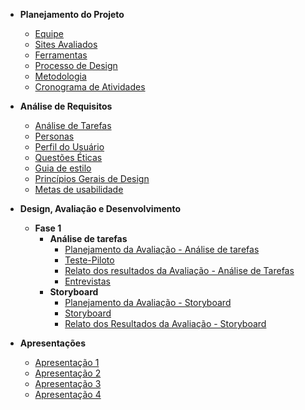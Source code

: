 - **Planejamento do Projeto**
    - [Equipe](planejamentoDoProjeto/equipe.md)
    - [Sites Avaliados](planejamentoDoProjeto/sitesAvaliados.md)
    - [Ferramentas](planejamentoDoProjeto/ferramentas.md)
    - [Processo de Design](planejamentoDoProjeto/processoDesign.md)
    - [Metodologia](planejamentoDoProjeto/metodologias.md)
    - [Cronograma de Atividades](planejamentoDoProjeto/cronogramaAtividades.md)

- **Análise de Requisitos**
    - [Análise de Tarefas](analiseRequisitos/analiseTarefas.md)
    - [Personas](analiseRequisitos/personas.md)
    - [Perfil do Usuário](analiseRequisitos/perfilUsuario.md)
    - [Questões Éticas](analiseRequisitos/questoesEticas.md)
    - [Guia de estilo](analiseRequisitos/guiaEstilo.md)
    - [Princípios Gerais de Design](analiseRequisitos/principios_gerais.md)
    - [Metas de usabilidade](analiseRequisitos/metas_usabilidade.md)

- **Design, Avaliação e Desenvolvimento**
    - **Fase 1** 
        - **Análise de tarefas**
            - [Planejamento da Avaliação - Análise de tarefas](design/Fase1/planejAnaliseTarefas.md)
            - [Teste-Piloto](design/Fase1/testepiloto.md)
            - [Relato dos resultados da Avaliação - Análise de Tarefas](design/Fase1/relatoAvaliacao.md)
            - [Entrevistas](design/Fase1/planejRelatoAvaliacao.md)
        - **Storyboard**
            - [Planejamento da Avaliação - Storyboard](design/Fase1/planejStoryboard.md)
            - [Storyboard](design/Fase1/storyboard.md)
            - [Relato dos Resultados da Avaliação - Storyboard](design/Fase1/planejRelatoStory.md)
    

- **Apresentações**
    - [Apresentação 1](apresentacoes/apresentacao1.md)
    - [Apresentação 2](apresentacoes/apresentacao2.md)
    - [Apresentação 3](apresentacoes/apresentacao3.md)
    - [Apresentação 4](apresentacoes/apresentacao4.md)

